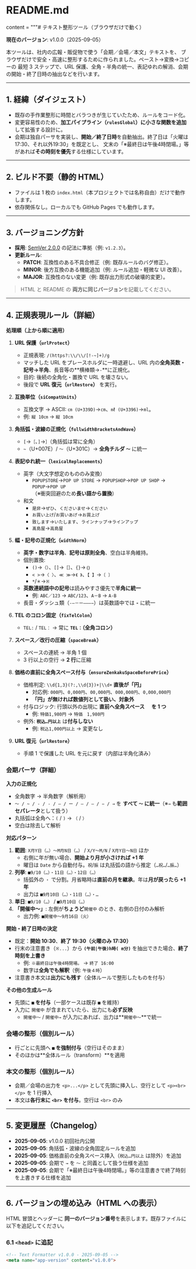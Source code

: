 # README.md
content = """# テキスト整形ツール（ブラウザだけで動く）

**現在のバージョン**: v1.0.0（2025-09-05）

本ツールは、社内の広報・販促物で使う「会期／会場／本文」テキストを、
ブラウザだけで安全・高速に整形するために作られました。ペースト→変換→コピーの
最短 3 ステップで、URL 保護、全角・半角の統一、表記ゆれの解消、会期の開始・終了日時の抽出などを行います。

---

## 1. 経緯（ダイジェスト）
- 既存の手作業整形に時間とバラつきが生じていたため、ルールをコード化。
- 変更容易性のため、**加工パイプライン（`rulesGlobal`）に小さな関数を追加**して拡張する設計に。
- 会期は独自パーサを実装し、**開始／終了日時**を自動抽出。終了日は「火曜は17:30、それ以外19:30」を既定とし、
  文末の「※最終日は午後4時閉場。」等があれば**その時刻を優先**する仕様にしています。

---

## 2. ビルド不要（静的 HTML）
- ファイルは 1 枚の `index.html`（本プロジェクトでは名称自由）だけで動作します。
- 依存関係なし。ローカルでも GitHub Pages でも動作します。

---

## 3. バージョニング方針
- **採用**: [SemVer 2.0.0](https://semver.org/lang/ja/) の記法に準拠（例: `v1.2.3`）。
- **更新ルール**:
  - **PATCH**: 互換性のある不具合修正（例: 既存ルールのバグ修正）。
  - **MINOR**: 後方互換のある機能追加（例: ルール追加・軽微な UI 改善）。
  - **MAJOR**: 互換性のない変更（例: 既存出力形式の破壊的変更）。

> HTML と README の **両方に同じバージョン**を記載してください。

---

## 4. 正規表現ルール（詳細）

**処理順（上から順に適用）**
1. **URL 保護（`urlProtect`）**  
   - 正規表現: `/(https?:\\/\\/[!-~]+)/g`  
   - マッチした URL をプレースホルダに一時退避し、URL 内の**全角英数・記号→半角**、長音等の**横棒類→`-`**に正規化。  
   - 目的: 後続の全角化・置換で URL を壊さない。  
   - 後段で **URL 復元（`urlRestore`）** を実行。

2. **互換単位（`siCompatUnits`）**  
   - 互換文字 → ASCII: `㎝ (U+339D)`→`cm`、`㎖ (U+3396)`→`ml`。  
   - 例: `縦 10㎝` → `縦 10cm`

3. **角括弧・波線の正規化（`fullwidthBracketsAndWave`）**  
   - `[`→`［`、`]`→`］`（角括弧は常に全角）  
   - `~`（U+007E）/ `〜`（U+301C）→ **全角チルダ `～`** に統一

4. **表記ゆれ統一（`lexicalReplacements`）**  
   - 英字（大文字想定のもののみ変換）  
     - `POPUPSTORE`→`POP UP STORE` → `POPUPSHOP`→`POP UP SHOP` → `POPUP`→`POP UP`  
     （※衝突回避のため**長い語から置換**）  
   - 和文  
     - `是非`→`ぜひ`、`くださいませ`→`ください`  
     - `お買い上げ`/`お買いあげ`→`お買上げ`  
     - `致します`→`いたします`、`ラインナップ`→`ラインアップ`  
     - `髙島屋`→`高島屋`

5. **幅・記号の正規化（`widthNorm`）**  
   - **英字・数字は半角**、**記号は原則全角**、空白は半角維持。  
   - 個別置換:  
     - `()`→`（）`、`[]`→`［］`、`{}`→`｛｝`  
     - `< >`→`〈 〉`、`≪ ≫`→`《 》`、`【 】`→`〔 〕`  
     - `*`/`＊`→`※`  
   - **英数連続語中の記号**は読みやすさ優先で**半角に統一**  
     - 例: `ABC／123` → `ABC/123`、`A－B` → `A-B`  
   - 長音・ダッシュ類（`‐―－ー‒–—−`）は英数語中では **`-`** に統一

6. **TEL のコロン固定（`fixTelColon`）**  
   - `TEL:` / `TEL：` → 常に **`TEL：`（全角コロン）**

7. **スペース／改行の圧縮（`spaceBreak`）**  
   - スペースの連続 → 半角 1 個  
   - 3 行以上の空行 → **2 行**に圧縮

8. **価格の直前に全角スペース付与（`ensureZenkakuSpaceBeforePrice`）**  
   - 価格判定: `\\d{1,3}(?:,\\d{3})+|\\d+` **直後が「円」**  
     - 対応例: `000円`、`0,000円`、`00,000円`、`000,000円`、`0,000,000円`  
     - **「円」が無ければ数値列として扱い、対象外**  
   - 付与ロジック: 行頭以外の出現に **直前へ全角スペース `　` を 1 つ**  
     - 例: `特価1,980円` → `特価　1,980円`  
   - 例外: **`税込…円以上`** は**付与しない**  
     - 例: `税込1,000円以上` → 変更なし

9. **URL 復元（`urlRestore`）**  
   - 手順 1 で保護した URL を元に戻す（内部は半角化済み）

### 会期パーサ（詳細）

**入力の正規化**
- 全角数字 → 半角数字（解析用）  
- `〜 / ~ / - / ‐ / ― / ー / – / — / − / →` を **すべて `～` に統一**（※`→` も**範囲セパレータ**として扱う）  
- 丸括弧は全角へ：`(` / `)` → `（` / `）`  
- 空白は除去して解析

**対応パターン**
1. **範囲**: `X月Y日（…）～M月N日（…）` / `X/Y～M/N` / `X月Y日～N日` ほか  
   - 右側に年が無い場合、**開始より月が小さければ +1 年**  
   - 曜日は `Date` から自動付与。`祝`/`振` は丸括弧の語から推定（`…祝…`/`…振…`）
2. **列挙**: `■9/10（…）・11日（…）・12日（…）`  
   - 括弧外の `・` で分割。月省略時は**直前の月を継承**。年は**月が戻ったら +1 年**  
   - 出力は `■9月10日（…）・11日（…）・…`
3. **単日**: `■9/10（…）` / `■9月10日（…）`
4. **「開催中～」**: 左側が**ちょうど**`開催中` のとき、右側の日付のみ解析  
   - 出力例: `■開催中～9月16日（火）`

**開始・終了日時の決定**
- 既定：**開始 10:30**、**終了 19:30（火曜のみ 17:30）**  
- 行末の注意書き（`※...`）から **`(午前|午後)h時( m分)`** を抽出できた場合、**終了時刻を上書き**  
  - 例: `※最終日は午後4時閉場。` → `終了 16:00`  
  - 数字は**全角でも解釈**（例: `午後４時`）
- 注意書き本文は**出力にも残す**（全体ルールで整形したものを付与）

**その他の生成ルール**
- 先頭に **`■` を付与**（一部ケースは既存 `■` を維持）  
- 入力に `開催中` が含まれていたら、出力にも**必ず反映**  
  - `開催中～` / `開催中→` が入力にあれば、出力は**`開催中～`**で統一

### 会場の整形（個別ルール）
- 行ごとに先頭へ **`■` を強制付与**（空行はそのまま）  
- そのほかは**全体ルール（transform）**を適用

### 本文の整形（個別ルール）
- 会期／会場の出力を `<p>...</p>` として先頭に挿入し、空行として `<p><br></p>` を 1 行挿入  
- 本文は**各行末に `<br>` を付与**。空行は `<br>` のみ

---

## 5. 変更履歴（Changelog）
- **2025-09-05**: v1.0.0 初回社内公開
- **2025-09-05**: 角括弧・波線の全角固定ルールを追加
- **2025-09-05**: 価格直前の全角スペース挿入（`税込…円以上` は除外）を追加
- **2025-09-05**: 会期で `→` を `～` と同義として扱う仕様を追加
- **2025-09-05**: 会期で「※最終日は午後4時閉場。」等の注意書きで終了時刻を上書きする仕様を追加

---

## 6. バージョンの埋め込み（HTML への表示）

HTML 冒頭とヘッダーに **同一のバージョン番号**を表示します。既存ファイルに以下を追記してください。

### 6.1 `<head>` に追記
```html
<!-- Text Formatter v1.0.0 - 2025-09-05 -->
<meta name="app-version" content="v1.0.0">
